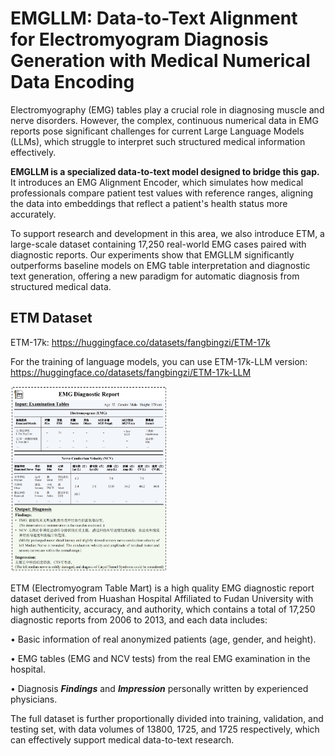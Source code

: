# EMGLLM: Data-to-Text Alignment for Electromyogram Diagnosis Generation with Medical Numerical Data Encoding

Electromyography (EMG) tables play a crucial role in diagnosing muscle and nerve disorders. However, the complex, continuous numerical data in EMG reports pose significant challenges for current Large Language Models (LLMs), which struggle to interpret such structured medical information effectively.

**EMGLLM is a specialized data-to-text model designed to bridge this gap.** It introduces an EMG Alignment Encoder, which simulates how medical professionals compare patient test values with reference ranges, aligning the data into embeddings that reflect a patient's health status more accurately.

To support research and development in this area, we also introduce ETM, a large-scale dataset containing 17,250 real-world EMG cases paired with diagnostic reports. Our experiments show that EMGLLM significantly outperforms baseline models on EMG table interpretation and diagnostic text generation, offering a new paradigm for automatic diagnosis from structured medical data.

## ETM Dataset

ETM-17k: https://huggingface.co/datasets/fangbingzi/ETM-17k

For the training of language models, you can use ETM-17k-LLM version: https://huggingface.co/datasets/fangbingzi/ETM-17k-LLM

<img src="/figure/data_example.jpg" alt="An EMG diagnostic report example in ETM" style="width:50%;" />


ETM (Electromyogram Table Mart) is a high quality EMG diagnostic report dataset derived from Huashan Hospital Affiliated to Fudan University with high authenticity, accuracy, and authority, which contains a total of 17,250 diagnostic reports from 2006 to 2013, and each data includes:

$\bullet$ Basic information of real anonymized patients (age, gender, and height).

$\bullet$ EMG tables (EMG and NCV tests) from the real EMG examination in the hospital.

$\bullet$ Diagnosis ***Findings*** and ***Impression*** personally written by experienced physicians.

The full dataset is further proportionally divided into training, validation, and testing set, with data volumes of 13800, 1725, and 1725 respectively, which can effectively support medical data-to-text research.


